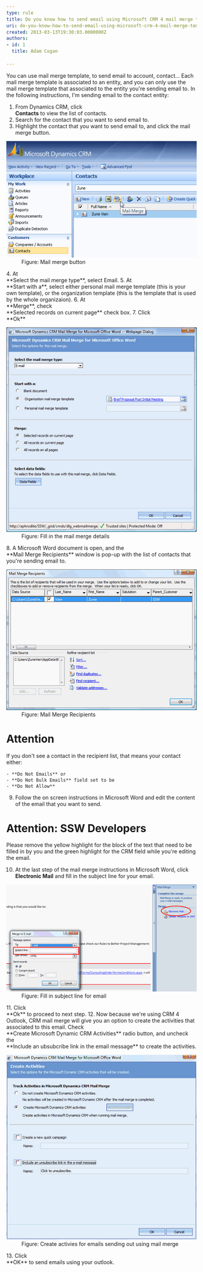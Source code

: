 ```yaml
---
type: rule
title: Do you know how to send email using Microsoft CRM 4 mail merge template?
uri: do-you-know-how-to-send-email-using-microsoft-crm-4-mail-merge-template
created: 2013-03-13T19:30:03.0000000Z
authors:
- id: 1
  title: Adam Cogan

---
```


 
You can use mail merge template, to send email to account, contact... Each mail merge template is associated to an entity, and you can only use the mail merge template that associated to the entity you're sending email to. In the following instructions, I'm sending email to the contact entity:
 
1. From Dynamics CRM, click <br>      **Contacts** to view the list of contacts.
2. Search for the contact that you want to send email to.
3. Highlight the contact that you want to send email to, and click the mail merge button.
<dl class="image"><dt> 
         <img src="send-mail-merge-1.jpg" alt="Mail Merge Button"> 
      </dt><dd>Figure: Mail merge button</dd></dl>4. At <br>      **Select the mail merge type**, select Email.
5. At <br>      **Start with a**, select either personal mail merge template (this is your own template), or the organization template (this is the template that is used by the whole organizaion).
6. At <br>      **Merge**, check <br>      **Selected records on current page** check box.
7. Click <br>      **Ok**
<dl class="image"><dt> 
         <img src="send-mail-merge-2.jpg" alt="Mail Merge details"> 
      </dt><dd>Figure: Fill in the mail merge details</dd></dl>8. A Microsoft Word document is open, and the <br>      **Mail Merge Recipients** window is pop-up with the list of contacts that you're sending email to.
<dl class="image"><dt> 
         <img src="send-mail-merge-3.jpg" alt="Mail Merge Recipients"> 
      </dt><dd>Figure: Mail Merge Recipients</dd></dl>

# Attention

If you don't see a contact in the recipient list, that means your contact either:

    - **Do Not Emails** or
    - **Do Not Bulk Emails** field set to be
    - **Do Not Allow**


9. Follow the on screen instructions in Microsoft Word and edit the content of the email that you want to send.


# Attention: SSW Developers

Please remove the yellow highlight for the block of the text that need to be filled in by you and the green highlight for the CRM field while you're editing the email.

10. At the last step of the mail merge instructions in Microsoft Word, click <br>      **Electronic Mail** and fill in the subject line for your email.
<dl class="image"><dt>
         <img src="send-mail-merge-4.jpg" alt="Fill in subject line for email"> 
      </dt><dd>Figure: Fill in subject line for email</dd></dl>11. Click <br>      **Ok** to proceed to next step.
12. Now because we're using CRM 4 Outlook, CRM mail merge will give you an option to create the activities that associated to this email. Check <br>      **Create Microsoft Dynamic CRM Activities** radio button, and uncheck the <br>      **Include an ubsubcribe link in the email message** to create the activities.
<dl class="image"><dt>
         <img src="send-mail-merge-5.jpg" alt="Create activies for emails sending out using mail merge"> 
      </dt><dd>Figure: Create activies for emails sending out using mail merge</dd></dl>13. Click <br>      **OK** to send emails using your outlook.


